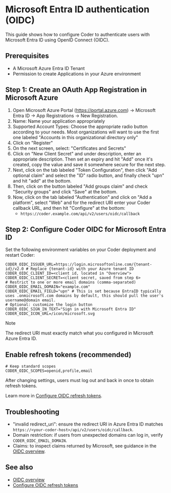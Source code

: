 # Microsoft Entra ID authentication (OIDC)

This guide shows how to configure Coder to authenticate users with Microsoft Entra ID using OpenID Connect (OIDC).

## Prerequisites

- A Microsoft Azure Entra ID Tenant
- Permission to create Applications in your Azure environment

## Step 1: Create an OAuth App Registration in Microsoft Azure

1. Open Microsoft Azure Portal (https://portal.azure.com) → Microsoft Entra ID → App Registrations → New Registration.
2. Name: Name your application appropriately
3. Supported Account Types: Choose the appropriate radio button according to your needs. Most organizations will want to use the first one labeled "Accounts in this organizational directory only"
4. Click on "Register"
5. On the next screen, select: "Certificates and Secrets"
6. Click on "New Client Secret" and under description, enter an appropriate description. Then set an expiry and hit "Add" once it's created, copy the value and save it somewhere secure for the next step.
7. Next, click on the tab labeled "Token Configuration", then click "Add optional claim" and select the "ID" radio button, and finally check "upn" and hit "add" at the bottom.
8. Then, click on the button labeled "Add groups claim" and check "Security groups" and click "Save" at the bottom.
9. Now, click on the tab labeled "Authentication" and click on "Add a platform", select "Web" and for the redirect URI enter your Coder callback URL, and then hit "Configure" at the bottom:
   - `https://coder.example.com/api/v2/users/oidc/callback`

## Step 2: Configure Coder OIDC for Microsoft Entra ID

Set the following environment variables on your Coder deployment and restart Coder:

```env
CODER_OIDC_ISSUER_URL=https://login.microsoftonline.com/{tenant-id}/v2.0 # Replace {tenant-id} with your Azure tenant ID
CODER_OIDC_CLIENT_ID=<client id, located in "Overview"> 
CODER_OIDC_CLIENT_SECRET=<client secret, saved from step 6>
# Restrict to one or more email domains (comma-separated)
CODER_OIDC_EMAIL_DOMAIN="example.com"
CODER_OIDC_EMAIL_FIELD="upn" # This is set because EntraID typically uses .onmicrosoft.com domains by default, this should pull the user's username@domain email.
# Optional: customize the login button
CODER_OIDC_SIGN_IN_TEXT="Sign in with Microsoft Entra ID"
CODER_OIDC_ICON_URL=/icon/microsoft.svg
```

> [!NOTE]
> The redirect URI must exactly match what you configured in Microsoft Azure Entra ID.

## Enable refresh tokens (recommended)

```env
# Keep standard scopes
CODER_OIDC_SCOPES=openid,profile,email
```

After changing settings, users must log out and back in once to obtain refresh tokens.

Learn more in [Configure OIDC refresh tokens](./refresh-tokens.md).

## Troubleshooting

- "invalid redirect_uri": ensure the redirect URI in Azure Entra ID matches `https://<your-coder-host>/api/v2/users/oidc/callback`.
- Domain restriction: if users from unexpected domains can log in, verify `CODER_OIDC_EMAIL_DOMAIN`.
- Claims: to inspect claims returned by Microsoft, see guidance in the [OIDC overview](./index.md#oidc-claims).

## See also

- [OIDC overview](./index.md)
- [Configure OIDC refresh tokens](./refresh-tokens.md)
